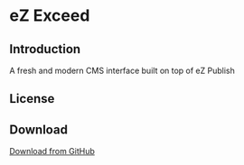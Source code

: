 eZ Exceed
=========

## <a name="introduction"></a> Introduction

A fresh and modern CMS interface built on top of eZ Publish

## <a name="license"></a> License

## <a name="download"></a> Download
[Download from GitHub](https://github.com/KeyteqLabs/ezexceed "eZ Exceed at GitHub")
